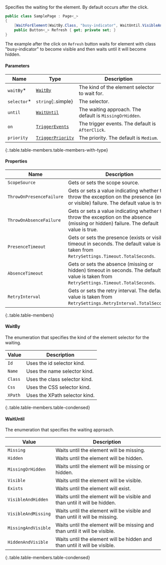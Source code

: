 Specifies the waiting for the element. By default occurs after the click.

```cs
public class SamplePage : Page<_>
{
    [WaitForElement(WaitBy.Class, "busy-indicator", WaitUntil.VisibleAndHidden)]
    public Button<_> Refresh { get; private set; }
}
```

The example after the click on `Refresh` button waits for element with class "busy-indicator" to become visible and then waits until it will become hidden.

#### Parameters

Name | Type | Description
---- | ---- | -----------
`waitBy`<span title="Required">*</span> | [`WaitBy`](#waitby) | The kind of the element selector to wait for.
`selector`<span title="Required">*</span> | `string`{:.simple} | The selector.
`until` | [`WaitUntil`](#waituntil) | The waiting approach. The default is `MissingOrHidden`.
`on` | [`TriggerEvents`](#triggerevents) | The trigger events. The default is `AfterClick`.
`priority` | [`TriggerPriority`](#triggerpriority) | The priority. The default is `Medium`.
{:.table.table-members.table-members-with-type}

#### Properties

Name | Description
---- | -----------
`ScopeSource` | Gets or sets the scope source.
`ThrowOnPresenceFailure` | Gets or sets a value indicating whether to throw the exception on the presence (exists or visible) failure. The default value is true.
`ThrowOnAbsenceFailure` | Gets or sets a value indicating whether to throw the exception on the absence (missing or hidden) failure. The default value is true.
`PresenceTimeout` | Gets or sets the presence (exists or visible) timeout in seconds. The default value is taken from `RetrySettings.Timeout.TotalSeconds`.
`AbsenceTimeout` | Gets or sets the absence (missing or hidden) timeout in seconds. The default value is taken from `RetrySettings.Timeout.TotalSeconds`.
`RetryInterval` | Gets or sets the retry interval. The default value is taken from `RetrySettings.RetryInterval.TotalSeconds`.
{:.table.table-members}

<a id="waitby" class="header-anchor"></a>

#### WaitBy

The enumeration that specifies the kind of the element selector for the waiting.

Value | Description
----- | -----------
`Id` | Uses the id selector kind.
`Name` | Uses the name selector kind.
`Class` | Uses the class selector kind.
`Css` | Uses the CSS selector kind.
`XPath` | Uses the XPath selector kind.
{:.table.table-members.table-condensed}

<a id="waituntil" class="header-anchor"></a>

#### WaitUntil

The enumeration that specifies the waiting approach.

Value | Description
----- | -----------
`Missing` | Waits until the element will be missing.
`Hidden` | Waits until the element will be hidden.
`MissingOrHidden` | Waits until the element will be missing or hidden.
`Visible` | Waits until the element will be visible.
`Exists` | Waits until the element will exist.
`VisibleAndHidden` | Waits until the element will be visible and than until it will be hidden.
`VisibleAndMissing` | Waits until the element will be visible and than until it will be missing.
`MissingAndVisible` | Waits until the element will be missing and than until it will be visible.
`HiddenAndVisible` | Waits until the element will be hidden and than until it will be visible.
{:.table.table-members.table-condensed}